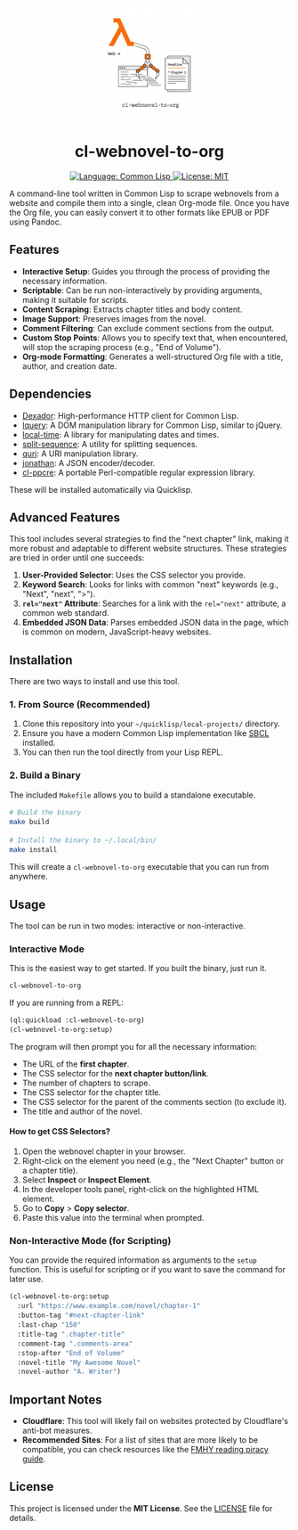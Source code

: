 <p align="center">
  <img src="./logo.png" alt="Common Lisp Logo" width="200"/>
</p>

<h1 align="center">cl-webnovel-to-org</h1>

<p align="center">
  <a href="https://www.lisp-lang.org/">
    <img src="https://img.shields.io/badge/Language-Common%20Lisp-blue.svg" alt="Language: Common Lisp">
  </a>
  <a href="./LICENSE">
    <img src="https://img.shields.io/badge/License-MIT-yellow.svg" alt="License: MIT">
  </a>
</p>

A command-line tool written in Common Lisp to scrape webnovels from a website and compile them into a single, clean Org-mode file. Once you have the Org file, you can easily convert it to other formats like EPUB or PDF using Pandoc.

## Features

- **Interactive Setup**: Guides you through the process of providing the necessary information.
- **Scriptable**: Can be run non-interactively by providing arguments, making it suitable for scripts.
- **Content Scraping**: Extracts chapter titles and body content.
- **Image Support**: Preserves images from the novel.
- **Comment Filtering**: Can exclude comment sections from the output.
- **Custom Stop Points**: Allows you to specify text that, when encountered, will stop the scraping process (e.g., "End of Volume").
- **Org-mode Formatting**: Generates a well-structured Org file with a title, author, and creation date.

## Dependencies

- [Dexador](https://github.com/fukamachi/dexador): High-performance HTTP client for Common Lisp.
- [lquery](https://github.com/g000001/lquery): A DOM manipulation library for Common Lisp, similar to jQuery.
- [local-time](https://github.com/dlowe-net/local-time): A library for manipulating dates and times.
- [split-sequence](https://github.com/eshamster/split-sequence): A utility for splitting sequences.
- [quri](https://github.com/fukamachi/quri): A URI manipulation library.
- [jonathan](https://github.com/fukamachi/jonathan): A JSON encoder/decoder.
- [cl-ppcre](https://github.com/edicl/cl-ppcre): A portable Perl-compatible regular expression library.

These will be installed automatically via Quicklisp.

## Advanced Features

This tool includes several strategies to find the "next chapter" link, making it more robust and adaptable to different website structures. These strategies are tried in order until one succeeds:

1.  **User-Provided Selector**: Uses the CSS selector you provide.
2.  **Keyword Search**: Looks for links with common "next" keywords (e.g., "Next", "next", ">").
3.  **`rel="next"` Attribute**: Searches for a link with the `rel="next"` attribute, a common web standard.
4.  **Embedded JSON Data**: Parses embedded JSON data in the page, which is common on modern, JavaScript-heavy websites.

## Installation

There are two ways to install and use this tool.

### 1. From Source (Recommended)

1.  Clone this repository into your `~/quicklisp/local-projects/` directory.
2.  Ensure you have a modern Common Lisp implementation like [SBCL](http://www.sbcl.org/) installed.
3.  You can then run the tool directly from your Lisp REPL.

### 2. Build a Binary

The included `Makefile` allows you to build a standalone executable.

```bash
# Build the binary
make build

# Install the binary to ~/.local/bin/
make install
```

This will create a `cl-webnovel-to-org` executable that you can run from anywhere.

## Usage

The tool can be run in two modes: interactive or non-interactive.

### Interactive Mode

This is the easiest way to get started. If you built the binary, just run it.

```bash
cl-webnovel-to-org
```

If you are running from a REPL:

```lisp
(ql:quickload :cl-webnovel-to-org)
(cl-webnovel-to-org:setup)
```

The program will then prompt you for all the necessary information:
- The URL of the **first chapter**.
- The CSS selector for the **next chapter button/link**.
- The number of chapters to scrape.
- The CSS selector for the chapter title.
- The CSS selector for the parent of the comments section (to exclude it).
- The title and author of the novel.

#### How to get CSS Selectors?

1.  Open the webnovel chapter in your browser.
2.  Right-click on the element you need (e.g., the "Next Chapter" button or a chapter title).
3.  Select **Inspect** or **Inspect Element**.
4.  In the developer tools panel, right-click on the highlighted HTML element.
5.  Go to **Copy** > **Copy selector**.
6.  Paste this value into the terminal when prompted.

### Non-Interactive Mode (for Scripting)

You can provide the required information as arguments to the `setup` function. This is useful for scripting or if you want to save the command for later use.

```lisp
(cl-webnovel-to-org:setup
  :url "https://www.example.com/novel/chapter-1"
  :button-tag "#next-chapter-link"
  :last-chap "150"
  :title-tag ".chapter-title"
  :comment-tag ".comments-area"
  :stop-after "End of Volume"
  :novel-title "My Awesome Novel"
  :novel-author "A. Writer")
```

## Important Notes

- **Cloudflare**: This tool will likely fail on websites protected by Cloudflare's anti-bot measures.
- **Recommended Sites**: For a list of sites that are more likely to be compatible, you can check resources like the [FMHY reading piracy guide](https://fmhy.pages.dev/readingpiracyguide/#light-novel-sites).

## License

This project is licensed under the **MIT License**. See the [LICENSE](./LICENSE) file for details.
